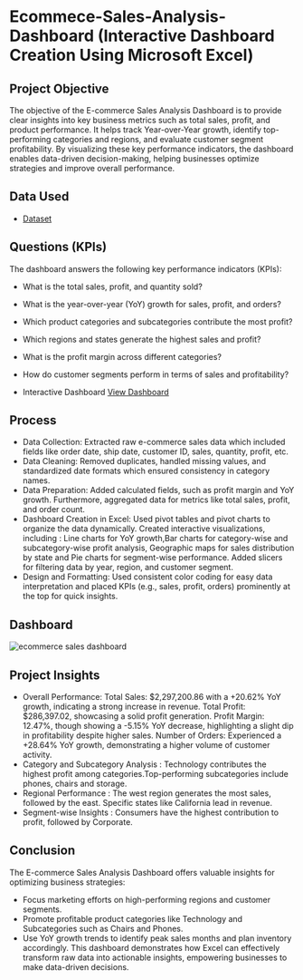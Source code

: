 # Ecommece-Sales-Analysis-Dashboard (Interactive Dashboard Creation Using Microsoft Excel)
## Project Objective
The objective of the E-commerce Sales Analysis Dashboard is to provide clear insights into key business metrics such as total sales, profit, and product performance. It helps track Year-over-Year growth, identify top-performing categories and regions, and evaluate customer segment profitability. By visualizing these key performance indicators, the dashboard enables data-driven decision-making, helping businesses optimize strategies and improve overall performance.
## Data Used
- <a href="https://github.com/Sehrish-25/ecommerce-sales-analysis-dashboard/blob/main/Ecommerce%20Sales%20Analysis.xlsx">Dataset</a>
## Questions (KPIs)
The dashboard answers the following key performance indicators (KPIs):
- What is the total sales, profit, and quantity sold?
- What is the year-over-year (YoY) growth for sales, profit, and orders?
- Which product categories and subcategories contribute the most profit?
- Which regions and states generate the highest sales and profit?
- What is the profit margin across different categories?
- How do customer segments perform in terms of sales and profitability?

- Interactive Dashboard <a href="https://github.com/Sehrish-25/ecommerce-sales-analysis-dashboard/blob/main/ecommerce%20sales%20dashboard.png">View Dashboard</a>
## Process
- Data Collection:
Extracted raw e-commerce sales data which included fields like order date, ship date,	customer ID, sales, quantity, profit, etc.
- Data Cleaning:
Removed duplicates, handled missing values, and standardized date formats which ensured consistency in category names.
- Data Preparation:
Added calculated fields, such as profit margin and YoY growth. Furthermore, aggregated data for metrics like total sales, profit, and order count.
- Dashboard Creation in Excel:
Used pivot tables and pivot charts to organize the data dynamically. Created interactive visualizations, including : Line charts for YoY growth,Bar charts for category-wise and subcategory-wise profit analysis, Geographic maps for sales distribution by state and Pie charts for segment-wise performance. Added slicers for filtering data by year, region, and customer segment.
- Design and Formatting:
Used consistent color coding for easy data interpretation and placed KPIs (e.g., sales, profit, orders) prominently at the top for quick insights.

## Dashboard
![ecommerce sales dashboard](https://github.com/user-attachments/assets/115eecef-2e45-4dc8-85fa-5eabb91661d7)

## Project Insights
- Overall Performance: Total Sales: $2,297,200.86 with a +20.62% YoY growth, indicating a strong increase in revenue. Total Profit: $286,397.02, showcasing a solid profit generation. Profit Margin: 12.47%, though showing a -5.15% YoY decrease, highlighting a slight dip in profitability despite higher sales. Number of Orders: Experienced a +28.64% YoY growth, demonstrating a higher volume of customer activity.
- Category and Subcategory Analysis : Technology contributes the highest profit among categories.Top-performing subcategories include phones, chairs and storage.
- Regional Performance : The west region generates the most sales, followed by the east. Specific states like California lead in revenue.
- Segment-wise Insights : Consumers have the highest contribution to profit, followed by Corporate.

## Conclusion
The E-commerce Sales Analysis Dashboard offers valuable insights for optimizing business strategies:
- Focus marketing efforts on high-performing regions and customer segments.
- Promote profitable product categories like Technology and Subcategories such as Chairs and Phones.
- Use YoY growth trends to identify peak sales months and plan inventory accordingly.
This dashboard demonstrates how Excel can effectively transform raw data into actionable insights, empowering businesses to make data-driven decisions.
